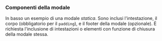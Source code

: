 ### Componenti della modale

In basso un esempio di una modale _statica_.
Sono inclusi l'intestazione, il corpo (obbligatorio per il `padding`), e il footer della modale (opzionale). È
richiesta l'inclusione di intestazioni o elementi con funzione di chiusura della modale stessa.


